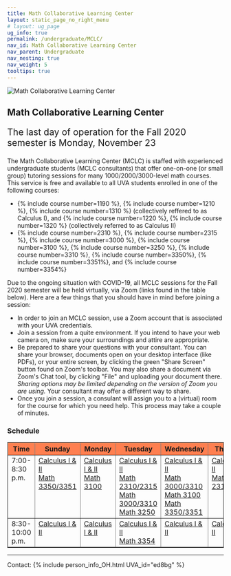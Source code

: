 ```yaml
---
title: Math Collaborative Learning Center
layout: static_page_no_right_menu
# layout: ug_page
ug_info: true
permalink: /undergraduate/MCLC/
nav_id: Math Collaborative Learning Center
nav_parent: Undergraduate
nav_nesting: true
nav_weight: 5
tooltips: true
---
```


<img src="{{site.url}}/undergraduate/MCLC/MCLC_logo.png" style="max-width:70%;max-height:350px;height:auto;width:auto;" alt="Math Collaborative Learning Center">

<h2 class="mb-4">Math Collaborative Learning Center</h2>

<p style="font-size:150%;" style="color:Red;"> The last day of operation for the Fall 2020 semester is Monday, November 23 </p>


The Math Collaborative Learning Center (MCLC) is staffed with experienced undergraduate students (MCLC consultants) that offer one-on-one (or small group) tutoring sessions for many 1000/2000/3000-level math courses. This service is free and available to all UVA students enrolled in one of the following courses: <br>
<ul>
 <li> {% include course number=1190 %}, {% include course number=1210 %}, {% include course number=1310 %} (collectively reffered to as Calculus I), and {% include course number=1220 %}, {% include course number=1320 %} (collectively referred to as Calculus II) </li>
 <li>{% include course number=2310 %}, {% include course number=2315 %}, {% include course number=3000 %}, {% include course number=3100 %}, {% include course number=3250 %}, {% include course number=3310 %}, {% include course number=3350%}, {% include course number=3351%}, and {% include course number=3354%} </li>
</ul>

Due to the ongoing situation with COVID-19, all MCLC sessions for the Fall 2020 semester will be held virtually, via Zoom (links found in the table below). Here are a few things that you should have in mind before joining a session:
<ul>
 <li> In order to join an MCLC session, use a Zoom account that is associated with your UVA credentials.</li>
 <li> Join a session from a quite environment. If you intend to have your web camera on, make sure your surroundings and attire are appropriate.</li>
 <li> Be prepared to share your questions with your consultant. You can share your browser, documents open on your desktop interface (like PDFs), or your entire screen, by clicking the green "Share Screen" button found on Zoom's toolbar. You may also share a document via Zoom's Chat tool, by clicking "File" and uploading your document there. <em> Sharing options may be limited depending on the version of Zoom you are using.</em> Your consultant may offer a different way to share.</li>
 <li> Once you join a session, a consulant will assign you to a (virtual) room for the course for which you need help. This process may take a couple of minutes.</li>
</ul>

<h3 class="mb-4 mt-4">Schedule</h3>

<table width="100%" border="1" cellspacing="2" cellpadding="2">
 <thead style="background-color:coral;">
    <tr>
    <th><b>Time</b></th>
    <th><b>Sunday</b><br></th>
    <th><b>Monday</b><br></th>
    <th><b>Tuesday</b><br>
    </th>
    <th><b>Wednesday</b><br>
    </th>
    <th><b>Thursday</b><br>
    </th>
    </tr>
  </thead> 
  <tbody>    
    <tr>
    <td valign="top">7:00-8:30 p.m.<br>
    </td>
    <td valign="top"><a
           href="https://virginia.zoom.us/j/97495239196?pwd=dkhQTnRMb1BzWWRGdGVhRHhoenVHUT09">Calculus I &amp; II </a><br>
        <a href="https://virginia.zoom.us/j/97495239196?pwd=dkhQTnRMb1BzWWRGdGVhRHhoenVHUT09">Math 3350/3351</a> 
    </td>
    <td valign="top"><a
           href="https://virginia.zoom.us/j/93231938016?pwd=SndFNzNCZEtMVWJYdC9sL0QreWVPZz09">Calculus I &amp; II</a><br> <!--M-->
        <a href="https://virginia.zoom.us/j/93231938016?pwd=SndFNzNCZEtMVWJYdC9sL0QreWVPZz09">Math 3100</a>
    </td>
   <td valign="top"><a 
           href="https://virginia.zoom.us/j/99672208913?pwd=Z1FCM0czRTJMTnZGZzIwNGlFQWRWUT09">Calculus I &amp; II</a><br> <!--T-->
        <a href="https://virginia.zoom.us/j/99672208913?pwd=Z1FCM0czRTJMTnZGZzIwNGlFQWRWUT09">Math 2310/2315</a><br> 
        <a href="https://virginia.zoom.us/j/99672208913?pwd=Z1FCM0czRTJMTnZGZzIwNGlFQWRWUT09">Math 3000/3310</a><br> 
        <a href="https://virginia.zoom.us/j/99672208913?pwd=Z1FCM0czRTJMTnZGZzIwNGlFQWRWUT09">Math 3250</a><br> 
    </td>
   <td valign="top"><a
           href="https://virginia.zoom.us/j/93277627377?pwd=UDdndlorQ1dMTnlZTjVCUWM0L0psUT09">Calculus I &amp; II </a><br> <!--W-->
        <a href="https://virginia.zoom.us/j/93277627377?pwd=UDdndlorQ1dMTnlZTjVCUWM0L0psUT09">Math 3000/3310</a><br> 
        <a href="https://virginia.zoom.us/j/93277627377?pwd=UDdndlorQ1dMTnlZTjVCUWM0L0psUT09">Math 3100</a><br> 
        <a href="https://virginia.zoom.us/j/93277627377?pwd=UDdndlorQ1dMTnlZTjVCUWM0L0psUT09">Math 3350/3351</a><br> 
    </td>
    <td valign="top"><a
           href="https://virginia.zoom.us/j/98925248186?pwd=ek5ldUN4ZXJWQmFmOFNzTENCYXduZz09">Calculus I &amp; II </a><br> <!--Th-->
        <a href="https://virginia.zoom.us/j/98925248186?pwd=ek5ldUN4ZXJWQmFmOFNzTENCYXduZz09">Math 2310/2315</a><br> 
    </td>
   </tr> 
   <tr>
    <td valign="top">8:30-10:00 p.m.<br>
    </td>
    <td valign="top"><a
         href="https://virginia.zoom.us/j/97495239196?pwd=dkhQTnRMb1BzWWRGdGVhRHhoenVHUT09">Calculus I &amp; II</a><br> <!--S-->
    </td>
    <td valign="top"><a
        href="https://virginia.zoom.us/j/93231938016?pwd=SndFNzNCZEtMVWJYdC9sL0QreWVPZz09">Calculus I &amp; II</a> <!--M-->
    </td>
    <td valign="top"><a
           href="https://virginia.zoom.us/j/99672208913?pwd=Z1FCM0czRTJMTnZGZzIwNGlFQWRWUT09">Calculus I &amp; II</a><br> <!--T-->
        <a href="https://virginia.zoom.us/j/99672208913?pwd=Z1FCM0czRTJMTnZGZzIwNGlFQWRWUT09">Math 3354</a>
    </td>
    <td valign="top"><a
        href="https://virginia.zoom.us/j/93277627377?pwd=UDdndlorQ1dMTnlZTjVCUWM0L0psUT09">Calculus I &amp; II</a> <!--W-->
    </td>
    <td valign="top"><a
        href="https://virginia.zoom.us/j/98925248186?pwd=NmMydUVSaG9kTzdmcUE4VmFFTHdrQT09">Calculus I &amp; II </a> <!--Th-->
    </td>
    </tr>
 </tbody>
</table>



---

Contact: {% include person_info_OH.html UVA_id="ed8bg" %}
